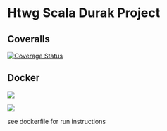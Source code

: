 # Htwg Scala Durak Project

## Coveralls

[![Coverage Status](https://coveralls.io/repos/github/grusel-opi/de.htwg.se.durak/badge.svg?branch=workingGame&service=github)](https://coveralls.io/github/grusel-opi/de.htwg.se.durak?branch=workingGame)

## Docker

[![](https://images.microbadger.com/badges/image/gruselopi/de.htwg.se.durak.svg)](https://microbadger.com/images/gruselopi/de.htwg.se.durak "Get your own image badge on microbadger.com")

[![](https://images.microbadger.com/badges/version/gruselopi/de.htwg.se.durak.svg)](https://microbadger.com/images/gruselopi/de.htwg.se.durak "Get your own version badge on microbadger.com")

see dockerfile for run instructions
